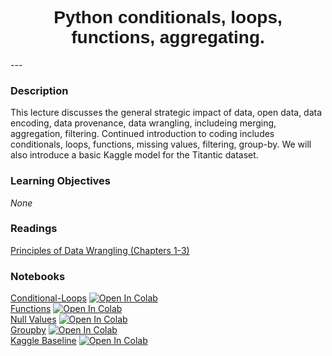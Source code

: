 <h1  style="font-family:  Verdana,  Geneva,  sans-serif;  text-align:center">Python  conditionals,  loops,  functions,  aggregating.  </h1> 
--- 
 
###  Description 
This  lecture  discusses  the  general  strategic  impact  of  data,  open  data,  data  encoding,  data  provenance,  data  wrangling,  includeing  merging,  aggregation,  filtering.  Continued  introduction  to  coding  includes  conditionals,  loops,  functions,  missing  values,  filtering,  group-by.    We  will  also  introduce  a  basic  Kaggle  model  for  the  Titantic  dataset.   
 
###  Learning  Objectives 
*None* 
 
###  Readings 
[Principles  of  Data  Wrangling  (Chapters  1-3)](http://proquestcombo.safaribooksonline.com.libproxy.rpi.edu/book/databases/business-intelligence/9781491938911) 
 
###  Notebooks 
[Conditional-Loops](https://rpi.analyticsdojo.com/notebooks/03-python/01-intro-python-conditionals-loops.html)  [![Open  In  Colab](https://colab.research.google.com/assets/colab-badge.svg)](https://colab.research.google.com/github/RPI-DATA/course-intro-ml-app/blob/master/content/notebooks/03-python/04-intro-python-groupby.ipynb)<br>[Functions](https://rpi.analyticsdojo.com/notebooks/03-python/02-intro-python-functions.html)  [![Open  In  Colab](https://colab.research.google.com/assets/colab-badge.svg)](https://colab.research.google.com/github/RPI-DATA/course-intro-ml-app/blob/master/content/notebooks/03-python/05-intro-kaggle-baseline.ipynb)<br>[Null  Values](https://rpi.analyticsdojo.com/notebooks/03-python/03-intro-python-null-values.html)  [![Open  In  Colab](https://colab.research.google.com/assets/colab-badge.svg)]()<br>[Groupby](https://rpi.analyticsdojo.com/notebooks/03-python/04-intro-python-groupby.html)  [![Open  In  Colab](https://colab.research.google.com/assets/colab-badge.svg)]()<br>[Kaggle  Baseline](https://rpi.analyticsdojo.com/notebooks/03-python/05-intro-kaggle-baseline.html)  [![Open  In  Colab](https://colab.research.google.com/assets/colab-badge.svg)]()<br>
